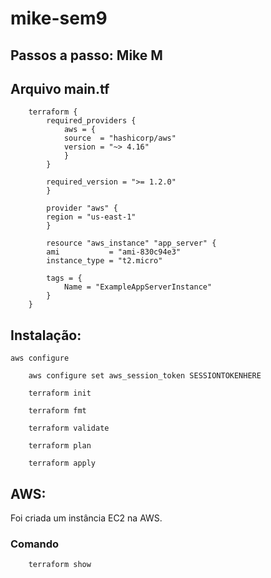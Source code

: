 # mike-sem9


## Passos a passo: Mike M

## Arquivo main.tf

```
    terraform {
        required_providers {
            aws = {
            source  = "hashicorp/aws"
            version = "~> 4.16"
            }
        }

        required_version = ">= 1.2.0"
        }

        provider "aws" {
        region = "us-east-1"
        }

        resource "aws_instance" "app_server" {
        ami           = "ami-830c94e3"
        instance_type = "t2.micro"

        tags = {
            Name = "ExampleAppServerInstance"
        }
    }

```

## Instalação:

```
aws configure
```

```
    aws configure set aws_session_token SESSIONTOKENHERE
```

```
    terraform init
```

```
    terraform fmt
```  

```
    terraform validate
```

```
    terraform plan
```

```
    terraform apply
```



## AWS:

Foi criada um instância EC2 na AWS.


### Comando

```
    terraform show
```
